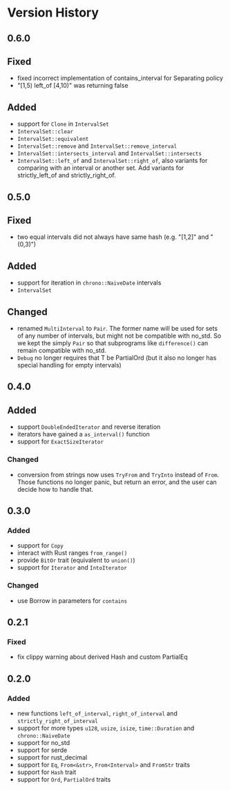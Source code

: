 # Version History

## 0.6.0
## Fixed
  - fixed incorrect implementation of contains_interval for Separating policy
  - "[1,5) left_of [4,10)" was returning false
## Added
  - support for `Clone` in `IntervalSet`
  - `IntervalSet::clear`
  - `IntervalSet::equivalent`
  - `IntervalSet::remove` and `IntervalSet::remove_interval`
  - `IntervalSet::intersects_interval` and `IntervalSet::intersects`
  - `IntervalSet::left_of` and `IntervalSet::right_of`, also variants
    for comparing with an interval or another set.  Add variants for
    strictly_left_of and strictly_right_of.

## 0.5.0
## Fixed
 - two equal intervals did not always have same hash (e.g. "[1,2]" and "(0,3)")
## Added
 - support for iteration in `chrono::NaiveDate` intervals
 - `IntervalSet`
## Changed
 - renamed `MultiInterval` to `Pair`.  The former name will be used for sets of
   any number of intervals, but might not be compatible with no_std.  So we
   kept the simply `Pair` so that subprograms like `difference()` can remain
   compatible with no_std.
 - `Debug` no longer requires that T be PartialOrd (but it also no longer has
   special handling for empty intervals)

## 0.4.0
## Added
 - support `DoubleEndedIterator` and reverse iteration
 - iterators have gained a `as_interval()` function
 - support for `ExactSizeIterator`
### Changed
 - conversion from strings now uses `TryFrom` and `TryInto` instead of `From`.
   Those functions no longer panic, but return an error, and the user can
   decide how to handle that.

## 0.3.0
### Added
 - support for `Copy`
 - interact with Rust ranges `from_range()`
 - provide `BitOr` trait (equivalent to `union()`)
 - support for `Iterator` and `IntoIterator`
### Changed
 - use Borrow in parameters for `contains`

## 0.2.1
### Fixed
 - fix clippy warning about derived Hash and custom PartialEq

## 0.2.0
### Added
 - new functions `left_of_interval`, `right_of_interval`
   and `strictly_right_of_interval`
 - support for more types `u128`, `usize`, `isize`, `time::Duration` and
   `chrono::NaiveDate`
 - support for no_std
 - support for serde
 - support for rust_decimal
 - support for `Eq`, `From<&str>`, `From<Interval>` and `FromStr` traits
 - support for `Hash` trait
 - support for `Ord`, `PartialOrd` traits
